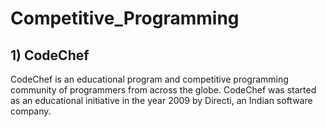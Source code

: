 # Competitive_Programming
## 1) CodeChef
CodeChef is an educational program and competitive programming community of programmers from across the globe. CodeChef was started as an educational initiative in the year 2009 by Directi, an Indian software company.
